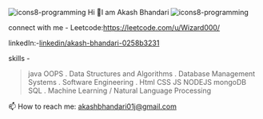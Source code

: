 ![icons8-programming](https://github.com/user-attachments/assets/f51884bf-9631-44c5-be68-51f86206f155) Hi  👋I am Akash Bhandari  ![icons8-programming](https://github.com/user-attachments/assets/f51884bf-9631-44c5-be68-51f86206f155)

connect with me -
Leetcode:https://leetcode.com/u/Wizard000/

linkedIn:-[linkedin/akash-bhandari-0258b3231](https://www.linkedin.com/in/akash-bhandari-0258b3231/)

skills -
> java OOPS
. Data Structures and Algorithms 
. Database Management Systems
. Software Engineering 
. Html CSS JS NODEJS mongoDB SQL 
. Machine Learning / Natural Language Processing 


<!--
**Akashbh011/Akashbh011** is a ✨ _special_ ✨ repository because its `README.md` (this file) appears on your GitHub profile.

Here are some ideas to get you started:

- 🔭 I’m currently working on ...
- 🌱 I’m currently learning ...
- 👯 I’m looking to collaborate on ...
- 🤔 I’m looking for help with ...
- 💬 Ask me about ...
- 📫 How to reach me: ...
- 😄 Pronouns: ...
- ⚡ Fun fact: ...
-->
📫 How to reach me: akashbhandari01j@gmail.com
